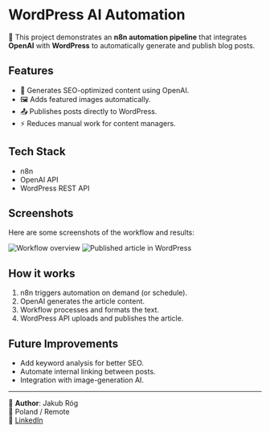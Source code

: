 # WordPress AI Automation

🚀 This project demonstrates an **n8n automation pipeline** that integrates **OpenAI** with **WordPress** to automatically generate and publish blog posts.

## Features
- 📝 Generates SEO-optimized content using OpenAI.
- 🖼️ Adds featured images automatically.
- 📤 Publishes posts directly to WordPress.
- ⚡ Reduces manual work for content managers.

## Tech Stack
- n8n
- OpenAI API
- WordPress REST API

## Screenshots
Here are some screenshots of the workflow and results:

![Workflow overview](screenshot1.png)
![Published article in WordPress](screenshot2.png)

## How it works
1. n8n triggers automation on demand (or schedule).
2. OpenAI generates the article content.
3. Workflow processes and formats the text.
4. WordPress API uploads and publishes the article.

## Future Improvements
- Add keyword analysis for better SEO.
- Automate internal linking between posts.
- Integration with image-generation AI.

---

👤 **Author**: Jakub Róg  
📍 Poland / Remote  
🔗 [LinkedIn](https://www.linkedin.com/in/jakub-róg-a15152380/)  
